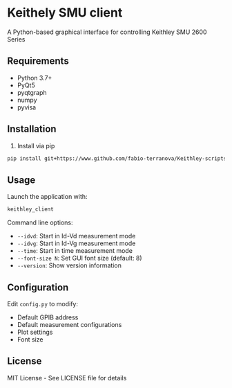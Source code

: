# Keithely SMU client

A Python-based graphical interface for controlling Keithley SMU 2600 Series

## Requirements

- Python 3.7+
- PyQt5
- pyqtgraph
- numpy
- pyvisa

## Installation

1. Install via pip
```bash
pip install git+https://www.github.com/fabio-terranova/Keithley-scripts
```

## Usage

Launch the application with:

```bash
keithley_client
```

Command line options:
- `--idvd`: Start in Id-Vd measurement mode
- `--idvg`: Start in Id-Vg measurement mode
- `--time`: Start in time measurement mode
- `--font-size N`: Set GUI font size (default: 8)
- `--version`: Show version information

## Configuration

Edit `config.py` to modify:
- Default GPIB address
- Default measurement configurations
- Plot settings
- Font size

## License

MIT License - See LICENSE file for details
